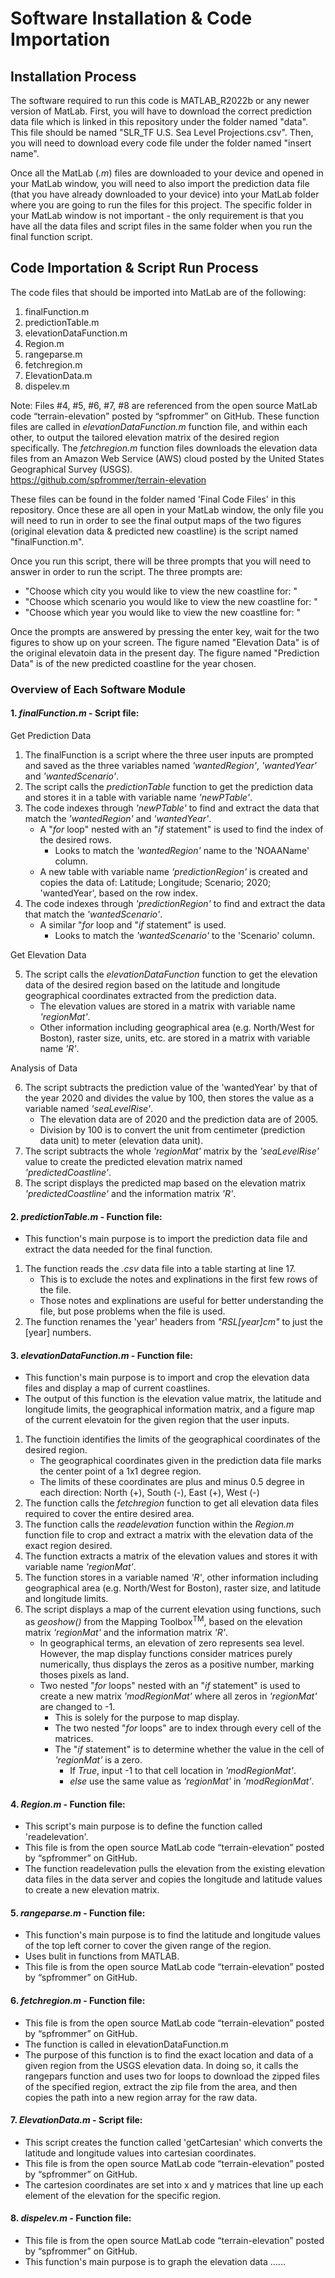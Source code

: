 # Software Installation & Code Importation
## Installation Process

The software required to run this code is MATLAB_R2022b or any newer version of MatLab. First, you will have to download the correct prediction data file which is linked in this repository under the folder named "data". This file should be named "SLR_TF U.S. Sea Level Projections.csv". Then, you will need to download every code file under the folder named "insert name".

Once all the MatLab (*.m*) files are downloaded to your device and opened in your MatLab window, you will need to also import the prediction data file (that you have already downloaded to your device) into your MatLab folder where you are going to run the files for this project. The specific folder in your MatLab window is not important - the only requirement is that you have all the data files and script files in the same folder when you run the final function script. 

## Code Importation & Script Run Process

The code files that should be imported into MatLab are of the following: 
1. finalFunction.m
2. predictionTable.m
3. elevationDataFunction.m
4. Region.m 
5. rangeparse.m
6. fetchregion.m
7. ElevationData.m
8. dispelev.m

Note: Files #4, #5, #6, #7, #8 are referenced from the open source MatLab code “terrain-elevation” posted by “spfrommer” on GitHub. These function files are called in *elevationDataFunction.m* function file, and within each other, to output the tailored elevation matrix of the desired region specifically. The *fetchregion.m* function files downloads the elevation data files from an Amazon Web Service (AWS) cloud posted by the United States Geographical Survey (USGS). <br/>
https://github.com/spfrommer/terrain-elevation


These files can be found in the folder named 'Final Code Files' in this repository. Once these are all open in your MatLab window, the only file you will need to run in order to see the final output maps of the two figures (original elevation data & predicted new coastline) is the script named "finalFunction.m". 

Once you run this script, there will be three prompts that you will need to answer in order to run the script. The three prompts are:<br/>
- "Choose which city you would like to view the new coastline for: "
- "Choose which scenario you would like to view the new coastline for: "
- "Choose which year you would like to view the new coastline for: "

Once the prompts are answered by pressing the enter key, wait for the two figures to show up on your screen. The figure named "Elevation Data" is of the original elevatoin data in the present day. The figure named "Prediction Data" is of the new predicted coastline for the year chosen. 


### Overview of Each Software Module

#### 1. *finalFunction.m* - Script file:

Get Prediction Data

  1. The finalFunction is a script where the three user inputs are prompted and saved as the three variables named *'wantedRegion'*, *'wantedYear'* and *'wantedScenario'*. 
  2. The script calls the *predictionTable* function to get the prediction data and stores it in a table with variable name *'newPTable'*. 
  3. The code indexes through *'newPTable'* to find and extract the data that match the *'wantedRegion'* and *'wantedYear'*.
      - A "_for_ loop" nested with an "_if_ statement" is used to find the index of the desired rows.
        - Looks to match the *'wantedRegion'* name to the 'NOAAName' column.
      - A new table with variable name *'predictionRegion'* is created and copies the data of: Latitude; Longitude; Scenario; 2020; 'wantedYear', based on the row index. 
  4. The code indexes through *'predictionRegion'* to find and extract the data that match the *'wantedScenario'*.
      - A similar "_for_ loop and "_if_ statement" is used.
        - Looks to match the *'wantedScenario'* to the 'Scenario' column.

Get Elevation Data

  5. The script calls the *elevationDataFunction* function to get the elevation data of the desired region based on the latitude and longitude geographical coordinates extracted from the prediction data.
      - The elevation values are stored in a matrix with variable name *'regionMat'*.
      - Other information including geographical area (e.g. North/West for Boston), raster size, units, etc. are stored in a matrix with variable name *'R'*.
      
Analysis of Data
      
  6. The script subtracts the prediction value of the 'wantedYear' by that of the year 2020 and divides the value by 100, then stores the value as a variable named *'seaLevelRise'*.
       - The elevation data are of 2020 and the prediction data are of 2005.
       - Division by 100 is to convert the unit from centimeter (prediction data unit) to meter (elevation data unit).
  7. The script subtracts the whole *'regionMat'* matrix by the *'seaLevelRise'* value to create the predicted elevation matrix named *'predictedCoastline'*.
  8. The script displays the predicted map based on the elevation matrix *'predictedCoastline'* and the information matrix *'R'*.

#### 2. *predictionTable.m* - Function file: 

- This function's main purpose is to import the prediction data file and extract the data needed for the final function.
1. The function reads the _.csv_ data file into a table starting at line 17.
     - This is to exclude the notes and explinations in the first few rows of the file.
     - Those notes and explinations are useful for better understanding the file, but pose problems when the file is used.
2. The function renames the 'year' headers from _"RSL[year]_cm_"_ to just the [year] numbers.

#### 3. *elevationDataFunction.m* - Function file: 

- This function's main purpose is to import and crop the elevation data files and display a map of current coastlines.
- The output of this function is the elevation value matrix, the latitude and longitude limits, the geographical information matrix, and a figure map of the current elevatoin for the given region that the user inputs.

1. The functioin identifies the limits of the geographical coordinates of the desired region.
    - The geographical coordinates given in the prediction data file marks the center point of a 1x1 degree region.
    - The limits of these coordinates are plus and minus 0.5 degree in each direction: North (+), South (-), East (+), West (-)
2. The function calls the *fetchregion* function to get all elevation data files required to cover the entire desired area.
3. The function calls the *readelevation* function within the *Region.m* function file to crop and extract a matrix with the elevation data of the exact region desired.
4. The function extracts a matrix of the elevation values and stores it with variable name *'regionMat'*.
5. The function stores in a variable named *'R'*, other information including geographical area (e.g. North/West for Boston), raster size, and latitude and longitude limits.
6. The script displays a map of the current elevation using functions, such as *geoshow()* from the Mapping Toolbox<sup>TM</sup>, based on the elevation matrix *'regionMat'* and the information matrix *'R'*.
    - In geographical terms, an elevation of zero represents sea level. However, the map display functions consider matrices purely numerically, thus displays the zeros as a positive number, marking thoses pixels as land.
    - Two nested "_for_ loops" nested with an "_if_ statement" is used to create a new matrix *'modRegionMat'* where all zeros in *'regionMat'* are changed to -1.
      - This is solely for the purpose to map display.
      - The two nested "_for_ loops" are to index through every cell of the matrices.
      - The "_if_ statement" is to determine whether the value in the cell of *'regionMat'* is a zero.
        - If *True*, input -1 to that cell location in *'modRegionMat'*.
        - *else* use the same value as *'regionMat'* in *'modRegionMat'*.

#### 4. *Region.m* - Function file: 

- This script's main purpose is to define the function called 'readelevation'. 
- This file is from the open source MatLab code “terrain-elevation” posted by “spfrommer” on GitHub.
- The function readelevation pulls the elevation from the existing elevation data files in the data server and copies the longitude and latitude values to create a new elevation matrix. 

#### 5. *rangeparse.m* - Function file: 

- This function's main purpose is to find the latitude and longitude values of the top left corner to cover the given range of the region. 
- Uses bulit in functions from MATLAB.
- This file is from the open source MatLab code “terrain-elevation” posted by “spfrommer” on GitHub.

#### 6. *fetchregion.m* - Function file: 

- This file is from the open source MatLab code “terrain-elevation” posted by “spfrommer” on GitHub.
- The function is called in elevationDataFunction.m 
- The purpose of this function is to find the exact location and data of a given region from the USGS elevation data. In doing so, it calls the rangepars function and uses two for loops to download the zipped files of the specified region, extract the zip file from the area, and then copies the path into a new region array for the raw data. 

#### 7. *ElevationData.m* - Script file: 

- This script creates the function called 'getCartesian' which converts the latitude and longitude values into cartesian coordinates. 
- This file is from the open source MatLab code “terrain-elevation” posted by “spfrommer” on GitHub.
- The cartesion coordinates are set into x and y matrices that line up each element of the elevation for the specific region. 

#### 8. *dispelev.m* - Function file: 

- This file is from the open source MatLab code “terrain-elevation” posted by “spfrommer” on GitHub.
- This function's main purpose is to graph the elevation data ......


